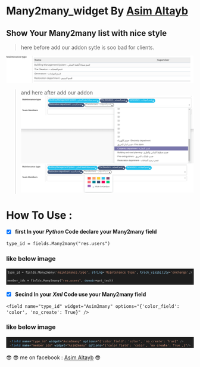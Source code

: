 # Many2many_widget By [Asim Altayb](http://facebook.com/mr.asim545)
## Show Your Many2many list with nice style

> here before add our addon sytle is soo bad for clients.

![normal field](m1.png)

> and here after add our addon
![normal field](m2.png)
![normal field](m3.png)
# How To Use :
- [x] __first In your *Python* Code declare your Many2many field__

```
type_id = fields.Many2many("res.users")

```

### like below image
![normal field](m4.png)
- [x] __Secind In your *Xml* Code use your Many2many field__

```
<field name="type_id" widget="Asim2many" options="{'color_field': 'color', 'no_create': True}" />

```

### like below image

![normal field](m5.png)


:sunglasses: :sunglasses: 
me on facebook : [Asim Altayb](http://facebook.com/mr.asim545) :sunglasses:
